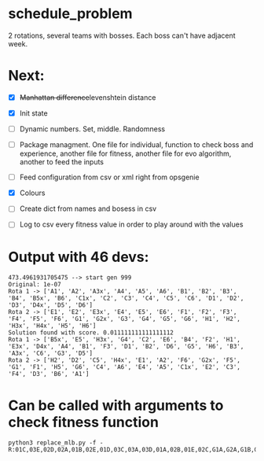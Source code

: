 # schedule_problem

2 rotations, several teams with bosses. Each boss can't have adjacent week.

# Next:
- [x] ~~Manhattan difference~~levenshtein distance 
- [x] Init state
- [ ] Dynamic numbers. Set, middle. Randomness
- [ ] Package managment. One file for individual, function to check boss and experience, another file for fitness, another file for evo algorithm, another to feed the inputs
- [ ] Feed configuration from csv or xml right from opsgenie
- [x] Colours
- [ ] Create dict from names and bosess in csv
- [ ] Log to csv every fitness value in order to play around with the values


# Output with 46 devs:

```
473.4961931705475 --> start gen 999
Original: 1e-07
Rota 1 -> ['A1', 'A2', 'A3x', 'A4', 'A5', 'A6', 'B1', 'B2', 'B3', 'B4', 'B5x', 'B6', 'C1x', 'C2', 'C3', 'C4', 'C5', 'C6', 'D1', 'D2', 'D3', 'D4x', 'D5', 'D6']
Rota 2 -> ['E1', 'E2', 'E3x', 'E4', 'E5', 'E6', 'F1', 'F2', 'F3', 'F4', 'F5', 'F6', 'G1', 'G2x', 'G3', 'G4', 'G5', 'G6', 'H1', 'H2', 'H3x', 'H4x', 'H5', 'H6']
Solution found with score. 0.011111111111111112
Rota 1 -> ['B5x', 'E5', 'H3x', 'G4', 'C2', 'E6', 'B4', 'F2', 'H1', 'E3x', 'D4x', 'A4', 'B1', 'F3', 'D1', 'B2', 'D6', 'G5', 'H6', 'B3', 'A3x', 'C6', 'G3', 'D5']
Rota 2 -> ['H2', 'D2', 'C5', 'H4x', 'E1', 'A2', 'F6', 'G2x', 'F5', 'G1', 'F1', 'H5', 'G6', 'C4', 'A6', 'E4', 'A5', 'C1x', 'E2', 'C3', 'F4', 'D3', 'B6', 'A1']

```

# Can be called with arguments to check fitness function
```
python3 replace_mlb.py -f -R:01C,03E,02D,02A,01B,02E,01D,03C,03A,03D,01A,02B,01E,02C,G1A,G2A,G1B,G2B
```
